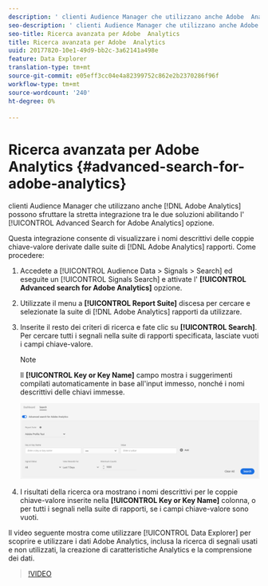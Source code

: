 ```yaml
---
description: ' clienti Audience Manager che utilizzano anche Adobe  Analytics possono sfruttare la stretta integrazione tra le due soluzioni abilitando l''opzione Ricerca avanzata per Adobe  Analytics.'
seo-description: ' clienti Audience Manager che utilizzano anche Adobe  Analytics possono sfruttare la stretta integrazione tra le due soluzioni abilitando l''opzione Ricerca avanzata per Adobe  Analytics.'
seo-title: Ricerca avanzata per Adobe  Analytics
title: Ricerca avanzata per Adobe  Analytics
uuid: 20177820-10e1-49d9-bb2c-3a62141a498e
feature: Data Explorer
translation-type: tm+mt
source-git-commit: e05eff3cc04e4a82399752c862e2b2370286f96f
workflow-type: tm+mt
source-wordcount: '240'
ht-degree: 0%

---
```



# Ricerca avanzata per Adobe  Analytics {#advanced-search-for-adobe-analytics}

 clienti Audience Manager che utilizzano anche [!DNL Adobe Analytics] possono sfruttare la stretta integrazione tra le due soluzioni abilitando l&#39; [!UICONTROL Advanced Search for Adobe Analytics] opzione.

Questa integrazione consente di visualizzare i nomi descrittivi delle coppie chiave-valore derivate dalle suite di [!DNL Adobe Analytics] rapporti. Come procedere:

1. Accedete a [!UICONTROL Audience Data > Signals > Search] ed eseguite un [!UICONTROL Signals Search] e attivate l&#39; **[!UICONTROL Advanced search for Adobe Analytics]** opzione.
1. Utilizzate il menu a **[!UICONTROL Report Suite]** discesa per cercare e selezionate la suite di [!DNL Adobe Analytics] rapporti da utilizzare.
1. Inserite il resto dei criteri di ricerca e fate clic su **[!UICONTROL Search]**. Per cercare tutti i segnali nella suite di rapporti specificata, lasciate vuoti i campi chiave-valore.
   >[!NOTE]
   >
   >Il **[!UICONTROL Key or Key Name]** campo mostra i suggerimenti compilati automaticamente in base all&#39;input immesso, nonché i nomi descrittivi delle chiavi immesse.

   ![](assets/signals-search-analytics.png)
1. I risultati della ricerca ora mostrano i nomi descrittivi per le coppie chiave-valore inserite nella **[!UICONTROL Key or Key Name]** colonna, o per tutti i segnali nella suite di rapporti, se i campi chiave-valore sono vuoti.

Il video seguente mostra come utilizzare [!UICONTROL Data Explorer] per scoprire e utilizzare i dati Adobe  Analytics, inclusa la ricerca di segnali usati e non utilizzati, la creazione di caratteristiche  Analytics e la comprensione dei dati.

>[!VIDEO](https://video.tv.adobe.com/v/25150)
